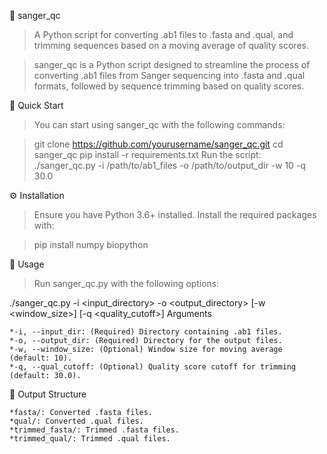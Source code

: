 🧬 sanger_qc
>A Python script for converting .ab1 files to .fasta and .qual, and trimming sequences based on a moving average of quality scores.

>sanger_qc is a Python script designed to streamline the process of converting .ab1 files from Sanger sequencing into .fasta and .qual formats, followed by sequence trimming based on quality scores.

🚀 Quick Start
>You can start using sanger_qc with the following commands:

>git clone https://github.com/yourusername/sanger_qc.git
>cd sanger_qc
>pip install -r requirements.txt
>Run the script:
>./sanger_qc.py -i /path/to/ab1_files -o /path/to/output_dir -w 10 -q 30.0

⚙️ Installation
>Ensure you have Python 3.6+ installed. Install the required packages with:

>pip install numpy biopython

🔧 Usage
>Run sanger_qc.py with the following options:

./sanger_qc.py -i <input_directory> -o <output_directory> [-w <window_size>] [-q <quality_cutoff>]
Arguments

    *-i, --input_dir: (Required) Directory containing .ab1 files.
    *-o, --output_dir: (Required) Directory for the output files.
    *-w, --window_size: (Optional) Window size for moving average (default: 10).
    *-q, --qual_cutoff: (Optional) Quality score cutoff for trimming (default: 30.0).
 
📂 Output Structure

    *fasta/: Converted .fasta files.
    *qual/: Converted .qual files.
    *trimmed_fasta/: Trimmed .fasta files.
    *trimmed_qual/: Trimmed .qual files.

